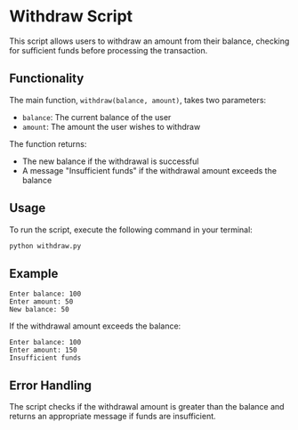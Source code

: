 # Withdraw Script

This script allows users to withdraw an amount from their balance, checking for sufficient funds before processing the transaction.

## Functionality
The main function, `withdraw(balance, amount)`, takes two parameters:
- `balance`: The current balance of the user
- `amount`: The amount the user wishes to withdraw

The function returns:
- The new balance if the withdrawal is successful
- A message "Insufficient funds" if the withdrawal amount exceeds the balance

## Usage
To run the script, execute the following command in your terminal:

```bash
python withdraw.py
```

## Example
```
Enter balance: 100
Enter amount: 50
New balance: 50
```
If the withdrawal amount exceeds the balance:
```
Enter balance: 100
Enter amount: 150
Insufficient funds
```

## Error Handling
The script checks if the withdrawal amount is greater than the balance and returns an appropriate message if funds are insufficient.
